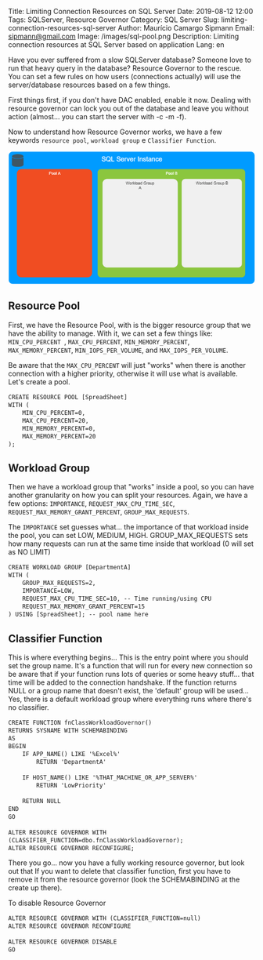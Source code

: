 Title: Limiting Connection Resources on SQL Server 
Date: 2019-08-12 12:00
Tags: SQLServer, Resource Governor
Category: SQL Server
Slug: limiting-connection-resources-sql-server
Author: Maurício Camargo Sipmann
Email: sipmann@gmail.com
Image: /images/sql-pool.png
Description: Limiting connection resources at SQL Server based on application
Lang: en

Have you ever suffered from a slow SQLServer database? Someone love to run that heavy query in the database? Resource Governor to the rescue. You can set a few rules on how users (connections actually) will use the server/database resources based on a few things.

First things first, if you don't have DAC enabled, enable it now. Dealing with resource governor can lock you out of the database and leave you without action (almost... you can start the server with -c -m -f).

Now to understand how Resource Governor works, we have a few keywords `resource pool`, `workload group` e  `Classifier Function`.

![Pool Sample](images/sql-pool.png)

## Resource Pool

First, we have the Resource Pool, with is the bigger resource group that we have the ability to manage. With it, we can set a few things like: `MIN_CPU_PERCENT `, `MAX_CPU_PERCENT`, `MIN_MEMORY_PERCENT`, `MAX_MEMORY_PERCENT`, `MIN_IOPS_PER_VOLUME`, and `MAX_IOPS_PER_VOLUME`.

Be aware that the `MAX_CPU_PERCENT` will just "works" when there is another connection with a higher priority, otherwise it will use what is available.  Let's create a pool.

```mssql
CREATE RESOURCE POOL [SpreadSheet]
WITH (
    MIN_CPU_PERCENT=0,
    MAX_CPU_PERCENT=20,
    MIN_MEMORY_PERCENT=0,
    MAX_MEMORY_PERCENT=20
);
```

 ## Workload Group

Then we have a workload group that "works" inside a pool, so you can have another granularity on how you can split your resources. Again, we have a few options: `IMPORTANCE`, `REQUEST_MAX_CPU_TIME_SEC`, `REQUEST_MAX_MEMORY_GRANT_PERCENT`, `GROUP_MAX_REQUESTS`.

The `IMPORTANCE` set guesses what... the importance of that workload inside the pool, you can set LOW, MEDIUM, HIGH. GROUP_MAX_REQUESTS sets how many requests can run at the same time inside that workload (0 will set as NO LIMIT)

```mssql
CREATE WORKLOAD GROUP [DepartmentA] 
WITH (
    GROUP_MAX_REQUESTS=2,
    IMPORTANCE=LOW,
    REQUEST_MAX_CPU_TIME_SEC=10, -- Time running/using CPU
    REQUEST_MAX_MEMORY_GRANT_PERCENT=15
) USING [SpreadSheet]; -- pool name here
```

## Classifier Function 

This is where everything begins... This is the entry point where you should set the group name. It's a function that will run for every new connection so be aware that if your function runs lots of queries or some heavy stuff... that time will be added to the connection handshake. If the function returns  NULL or a group name that doesn't exist, the 'default' group will be used... Yes, there is a default workload group where everything runs where there's no classifier.

```mssql
CREATE FUNCTION fnClassWorkloadGovernor() 
RETURNS SYSNAME WITH SCHEMABINDING 
AS 
BEGIN 
    IF APP_NAME() LIKE '%Excel%'
        RETURN 'DepartmentA'
    
    IF HOST_NAME() LIKE '%THAT_MACHINE_OR_APP_SERVER%'
    	RETURN 'LowPriority'
    
    RETURN NULL
END
GO

ALTER RESOURCE GOVERNOR WITH (CLASSIFIER_FUNCTION=dbo.fnClassWorkloadGovernor);
ALTER RESOURCE GOVERNOR RECONFIGURE;
```

There you go... now you have a fully working resource governor, but look out that If you want to delete that classifier function, first you have to remove it from the resource governor (look the SCHEMABINDING at the create up there).

To disable Resource Governor

```mssql
ALTER RESOURCE GOVERNOR WITH (CLASSIFIER_FUNCTION=null)
ALTER RESOURCE GOVERNOR RECONFIGURE

ALTER RESOURCE GOVERNOR DISABLE
GO
```
